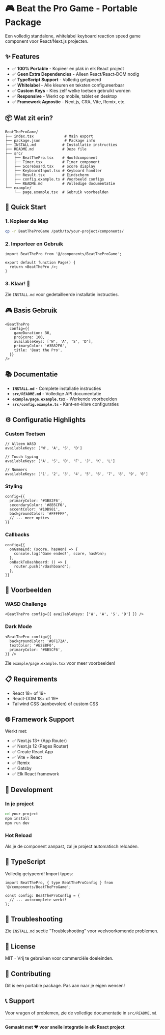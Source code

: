 # 🎮 Beat the Pro Game - Portable Package

Een volledig standalone, whitelabel keyboard reaction speed game component voor React/Next.js projecten.

## ✨ Features

- ✅ **100% Portable** - Kopieer en plak in elk React project
- ✅ **Geen Extra Dependencies** - Alleen React/React-DOM nodig
- ✅ **TypeScript Support** - Volledig getypeerd
- ✅ **Whitelabel** - Alle kleuren en teksten configureerbaar
- ✅ **Custom Keys** - Kies zelf welke toetsen gebruikt worden
- ✅ **Responsive** - Werkt op mobile, tablet en desktop
- ✅ **Framework Agnostic** - Next.js, CRA, Vite, Remix, etc.

## 📦 Wat zit erin?

```
BeatTheProGame/
├── index.tsx              # Main export
├── package.json           # Package info
├── INSTALL.md            # Installatie instructies
├── README.md             # Deze file
├── src/
│   ├── BeatThePro.tsx    # Hoofdcomponent
│   ├── Timer.tsx         # Timer component
│   ├── Scoreboard.tsx    # Score display
│   ├── KeyboardInput.tsx # Keyboard handler
│   ├── Result.tsx        # Eindscherm
│   ├── config.example.ts # Voorbeeld configs
│   └── README.md         # Volledige documentatie
└── example/
    └── page.example.tsx  # Gebruik voorbeelden
```

## 🚀 Quick Start

### 1. Kopieer de Map

```bash
cp -r BeatTheProGame /path/to/your-project/components/
```

### 2. Importeer en Gebruik

```tsx
import BeatThePro from '@/components/BeatTheProGame';

export default function Page() {
  return <BeatThePro />;
}
```

### 3. Klaar! 🎉

Zie `INSTALL.md` voor gedetailleerde installatie instructies.

## 🎮 Basis Gebruik

```tsx
<BeatThePro 
  config={{
    gameDuration: 30,
    proScore: 100,
    availableKeys: ['W', 'A', 'S', 'D'],
    primaryColor: '#3B82F6',
    title: 'Beat the Pro',
  }}
/>
```

## 📚 Documentatie

- **`INSTALL.md`** - Complete installatie instructies
- **`src/README.md`** - Volledige API documentatie
- **`example/page.example.tsx`** - Werkende voorbeelden
- **`src/config.example.ts`** - Kant-en-klare configuraties

## ⚙️ Configuratie Highlights

### Custom Toetsen

```tsx
// Alleen WASD
availableKeys: ['W', 'A', 'S', 'D']

// Touch typing
availableKeys: ['A', 'S', 'D', 'F', 'J', 'K', 'L']

// Nummers
availableKeys: ['1', '2', '3', '4', '5', '6', '7', '8', '9', '0']
```

### Styling

```tsx
config={{
  primaryColor: '#3B82F6',
  secondaryColor: '#8B5CF6',
  accentColor: '#10B981',
  backgroundColor: '#FFFFFF',
  // ... meer opties
}}
```

### Callbacks

```tsx
config={{
  onGameEnd: (score, hasWon) => {
    console.log('Game ended!', score, hasWon);
  },
  onBackToDashboard: () => {
    router.push('/dashboard');
  },
}}
```

## 🎯 Voorbeelden

### WASD Challenge
```tsx
<BeatThePro config={{ availableKeys: ['W', 'A', 'S', 'D'] }} />
```

### Dark Mode
```tsx
<BeatThePro config={{ 
  backgroundColor: '#0F172A',
  textColor: '#E2E8F0',
  primaryColor: '#8B5CF6',
}} />
```

Zie `example/page.example.tsx` voor meer voorbeelden!

## 📋 Requirements

- React 18+ of 19+
- React-DOM 18+ of 19+
- Tailwind CSS (aanbevolen) of custom CSS

## 🌐 Framework Support

Werkt met:
- ✅ Next.js 13+ (App Router)
- ✅ Next.js 12 (Pages Router)
- ✅ Create React App
- ✅ Vite + React
- ✅ Remix
- ✅ Gatsby
- ✅ Elk React framework

## 🔧 Development

### In je project

```bash
cd your-project
npm install
npm run dev
```

### Hot Reload

Als je de component aanpast, zal je project automatisch reloaden.

## 📝 TypeScript

Volledig getypeerd! Import types:

```tsx
import BeatThePro, { type BeatTheProConfig } from '@/components/BeatTheProGame';

const config: BeatTheProConfig = {
  // ... autocomplete werkt!
};
```

## 🐛 Troubleshooting

Zie `INSTALL.md` sectie "Troubleshooting" voor veelvoorkomende problemen.

## 📄 License

MIT - Vrij te gebruiken voor commerciële doeleinden.

## 🤝 Contributing

Dit is een portable package. Pas aan naar je eigen wensen!

## 📞 Support

Voor vragen of problemen, zie de volledige documentatie in `src/README.md`.

---

**Gemaakt met ❤️ voor snelle integratie in elk React project**
